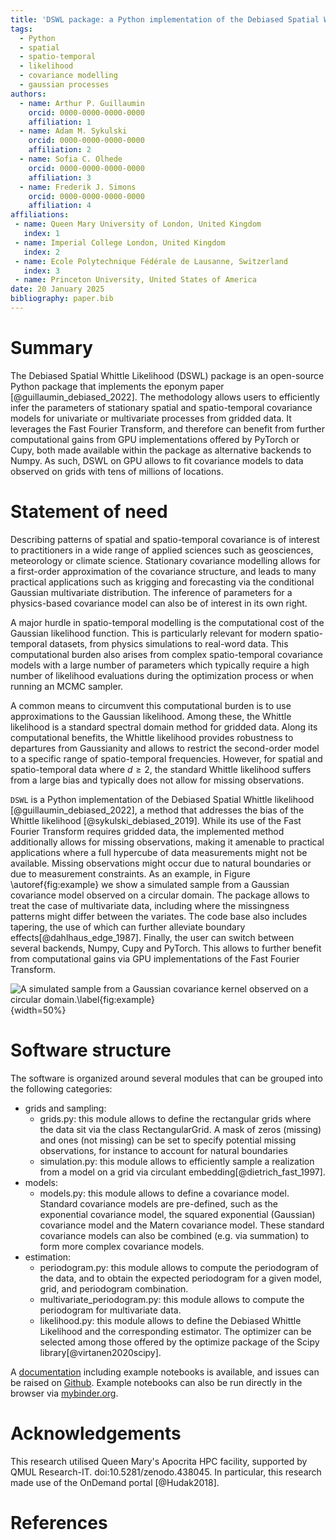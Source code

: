 ```yaml
---
title: 'DSWL package: a Python implementation of the Debiased Spatial Whittle Likelihood'
tags:
  - Python
  - spatial
  - spatio-temporal
  - likelihood
  - covariance modelling
  - gaussian processes
authors:
  - name: Arthur P. Guillaumin
    orcid: 0000-0000-0000-0000
    affiliation: 1
  - name: Adam M. Sykulski
    orcid: 0000-0000-0000-0000
    affiliation: 2
  - name: Sofia C. Olhede
    orcid: 0000-0000-0000-0000
    affiliation: 3
  - name: Frederik J. Simons
    orcid: 0000-0000-0000-0000
    affiliation: 4
affiliations:
 - name: Queen Mary University of London, United Kingdom
   index: 1
 - name: Imperial College London, United Kingdom
   index: 2
 - name: Ecole Polytechnique Fédérale de Lausanne, Switzerland
   index: 3
 - name: Princeton University, United States of America
date: 20 January 2025
bibliography: paper.bib
---
```


# Summary
The Debiased Spatial Whittle Likelihood (DSWL) package is an open-source Python
package that implements the eponym paper [@guillaumin_debiased_2022].
The methodology allows users to efficiently infer the parameters of stationary
spatial and
spatio-temporal covariance models for univariate or multivariate processes from gridded data.
It leverages the Fast Fourier Transform, and therefore can benefit from further computational
gains from GPU implementations offered by PyTorch or Cupy, both made available within
the package as alternative backends to Numpy. As such, DSWL on GPU allows to fit
covariance models to data observed on grids with tens of millions of locations.

# Statement of need
Describing patterns of spatial and spatio-temporal covariance is of interest to practitioners in
a wide range of applied sciences such as geosciences, meteorology or climate
science. Stationary covariance modelling allows for a first-order approximation
of the covariance structure, and leads to many practical applications such as
krigging and forecasting via the conditional Gaussian multivariate
distribution. The inference of parameters for a physics-based
covariance model can also be of interest in its own right.

A major hurdle in spatio-temporal modelling is the computational cost of the
Gaussian likelihood function. This is particularly relevant for modern spatio-temporal
datasets, from physics simulations to real-word data.
This computational burden also arises from complex
spatio-temporal covariance models with a large number of parameters
which typically require a high number of likelihood evaluations during the optimization process or
when running an MCMC sampler.

A common means to circumvent this computational burden is to use approximations to the Gaussian likelihood.
Among these,
the Whittle likelihood is a standard spectral domain method for gridded data.
Along its computational benefits, the Whittle likelihood provides robustness to departures
from Gaussianity and allows to restrict the second-order model to a specific range
of spatio-temporal frequencies.
However, for spatial and spatio-temporal data where $d\geq 2$, the standard Whittle likelihood
suffers from a large bias
and typically does not allow for missing observations.

`DSWL` is a Python implementation of the Debiased Spatial Whittle likelihood
[@guillaumin_debiased_2022], a method that addresses the bias of the Whittle likelihood
[@sykulski_debiased_2019].
While its use of the Fast Fourier Transform requires gridded data, the implemented
method additionally allows for missing observations, making it amenable to practical
applications where a full hypercube of data measurements might not
be available. Missing observations might occur due to natural boundaries or
due to measurement constraints. As an example, in Figure \autoref{fig:example} we show a simulated
sample from a Gaussian covariance model observed on a circular domain.
The package allows to treat the case of multivariate data, including where the
missingness patterns might differ between the variates.
The code base also includes tapering, the use of which can further
 alleviate boundary effects[@dahlhaus_edge_1987]. Finally, the user can switch between several backends,
Numpy, Cupy and PyTorch. This allows to further benefit from computational
gains via GPU implementations of the Fast Fourier Transform.

![A simulated sample from a Gaussian covariance kernel observed on a circular
domain.\label{fig:example}](circle.jpg){width=50%}

# Software structure

The software is organized around several modules that can be grouped into the following
categories:

- grids and sampling:
  - grids.py: this module allows to define the rectangular grids where the data sit via the
  class RectangularGrid. A mask of zeros (missing) and ones (not missing) can be
  set to specify potential missing observations, for instance to account for natural
  boundaries
  - simulation.py: this module allows to efficiently sample a realization from a model on a grid
  via circulant embedding[@dietrich_fast_1997].
- models:
  - models.py: this module allows to define a covariance model.
    Standard covariance models are pre-defined, such as the exponential
    covariance model, the squared exponential (Gaussian) covariance model and
    the Matern covariance model. These standard covariance models can also
    be combined (e.g. via summation) to form more complex covariance models.
- estimation:
  - periodogram.py: this module allows to compute the periodogram of the data, and to obtain
    the expected periodogram for a given model, grid, and periodogram combination.
  - multivariate_periodogram.py: this module allows to compute the periodogram for multivariate data.
  - likelihood.py: this module allows to define the Debiased Whittle Likelihood and the corresponding
    estimator. The optimizer can be selected among those offered by the optimize
    package of the Scipy library[@virtanen2020scipy].

A [documentation](https://debiased-spatial-whittle.readthedocs.io/en/latest/index.html)
including example notebooks is available, and issues can be raised on
[Github](https://github.com/arthurBarthe/debiased-spatial-whittle). Example notebooks can also be run directly in the browser
via [mybinder.org](https://mybinder.org/v2/gh/arthurBarthe/debiased-spatial-whittle/master).

# Acknowledgements
This research utilised Queen Mary's Apocrita HPC facility, supported by QMUL Research-IT. doi:10.5281/zenodo.438045.
In particular, this research made use of the OnDemand portal [@Hudak2018].


# References
